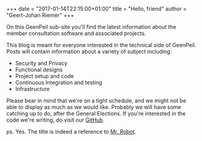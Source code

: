 +++
date = "2017-01-14T22:15:00+01:00"
title = "Hello, friend"
author = "Geert-Johan Riemer"
+++

On this GeenPeil sub-site you'll find the latest information about the member consultation software and associated projects.

This blog is meant for everyone interested in the technical side of GeenPeil. Posts will contain information about a variety of subject including:

- Security and Privacy
- Functional designs
- Project setup and code
- Continuous Integration and testing
- Infrastructure

Please bear in mind that we're on a tight schedule, and we might not be able to display as much as we would like. Probably we will have some catching up to do, after the General Elections. If you're interested in the code we're writing, do visit our [GitHub](https://github.com/GeenPeil).

ps. Yes. The title is indeed a reference to [Mr. Robot](https://en.wikipedia.org/wiki/Eps1.0_hellofriend.mov).

 <!--more-->
